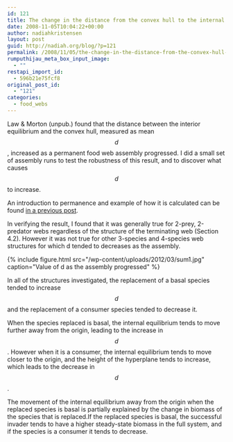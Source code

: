 ```yaml
---
id: 121
title: The change in the distance from the convex hull to the internal equilibrium during assembly
date: 2008-11-05T10:04:22+00:00
author: nadiahkristensen
layout: post
guid: http://nadiah.org/blog/?p=121
permalink: /2008/11/05/the-change-in-the-distance-from-the-convex-hull-to-the-internal-equilibrium-during-assembly/
rumputhijau_meta_box_input_image:
  - ""
restapi_import_id:
  - 596b21e75fcf8
original_post_id:
  - "121"
categories:
  - food_webs
---
```

Law & Morton (unpub.) found that the distance between the interior equilibrium and the convex hull, measured as mean $$d$$, increased as a permanent food web assembly progressed. I did a small set of assembly runs to test the robustness of this result, and to discover what causes $$d$$ to increase.

An introduction to permanence and example of how it is calculated can be found [in a previous post](http://nadiah.org/blog/?p=94).

In verifying the result, I found that it was generally true for 2-prey, 2-predator webs regardless of the structure of the terminating web (Section 4.2). However it was not true for other 3-species and 4-species web structures for which d tended to decreases as the assembly.

{%
    include figure.html
    src="/wp-content/uploads/2012/03/sum1.jpg"
    caption="Value of d as the assembly progressed"
%}

In all of the structures investigated, the replacement of a basal species tended to increase $$d$$ and the replacement of a consumer species tended to decrease it.

When the species replaced is basal, the internal equilibrium tends to move further away from the origin, leading to the increase in $$d$$. However when it is a consumer, the internal equilibrium tends to move closer to the origin, and the height of the hyperplane tends to increase, which leads to the decrease in $$d$$.

The movement of the internal equilibrium away from the origin when the replaced species is basal is partially explained by the change in biomass of the species that is replaced.If the replaced species is basal, the successful invader tends to have a higher steady-state biomass in the full system, and if the species is a consumer it tends to decrease.
